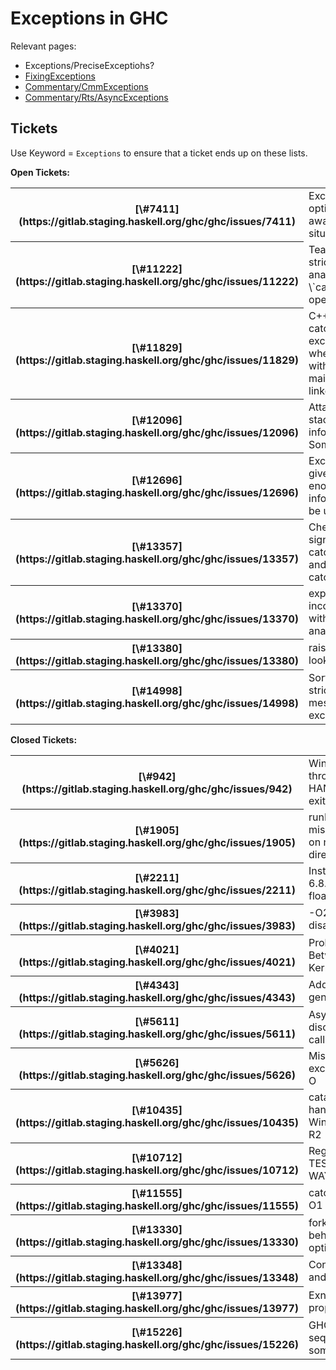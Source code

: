 # Exceptions in GHC



Relevant pages:


- Exceptions/PreciseExceptiohs?
- [FixingExceptions](fixing-exceptions)
- [Commentary/CmmExceptions](commentary/cmm-exceptions)
- [Commentary/Rts/AsyncExceptions](commentary/rts/async-exceptions)

## Tickets



Use Keyword = `Exceptions` to ensure that a ticket ends up on these lists.



**Open Tickets:**

<table><tr><th>[\#7411](https://gitlab.staging.haskell.org/ghc/ghc/issues/7411)</th>
<td>Exceptions are optimized away in certain situations</td></tr>
<tr><th>[\#11222](https://gitlab.staging.haskell.org/ghc/ghc/issues/11222)</th>
<td>Teach strictness analysis about \`catch\`-like operations</td></tr>
<tr><th>[\#11829](https://gitlab.staging.haskell.org/ghc/ghc/issues/11829)</th>
<td>C++ does not catch exceptions when used with Haskell-main and linked by ghc</td></tr>
<tr><th>[\#12096](https://gitlab.staging.haskell.org/ghc/ghc/issues/12096)</th>
<td>Attach stacktrace information to SomeException</td></tr>
<tr><th>[\#12696](https://gitlab.staging.haskell.org/ghc/ghc/issues/12696)</th>
<td>Exception gives not enough information to be useful</td></tr>
<tr><th>[\#13357](https://gitlab.staging.haskell.org/ghc/ghc/issues/13357)</th>
<td>Check demand signatures for catchRetry\# and catchSTM\#</td></tr>
<tr><th>[\#13370](https://gitlab.staging.haskell.org/ghc/ghc/issues/13370)</th>
<td>exprIsBottom inconsistent with strictness analyser</td></tr>
<tr><th>[\#13380](https://gitlab.staging.haskell.org/ghc/ghc/issues/13380)</th>
<td>raiseIO\# result looks wrong</td></tr>
<tr><th>[\#14998](https://gitlab.staging.haskell.org/ghc/ghc/issues/14998)</th>
<td>Sort out the strictness mess for exceptions</td></tr></table>




**Closed Tickets:**

<table><tr><th>[\#942](https://gitlab.staging.haskell.org/ghc/ghc/issues/942)</th>
<td>Windows programs throw uncaught Invalid HANDLE exception on exit</td></tr>
<tr><th>[\#1905](https://gitlab.staging.haskell.org/ghc/ghc/issues/1905)</th>
<td>runProcess: misbehaving exception on nonexistent working directory</td></tr>
<tr><th>[\#2211](https://gitlab.staging.haskell.org/ghc/ghc/issues/2211)</th>
<td>Installing latest GHC-6.8.2 stable: pwd with floating point exception</td></tr>
<tr><th>[\#3983](https://gitlab.staging.haskell.org/ghc/ghc/issues/3983)</th>
<td>-O2 makes exception disappear</td></tr>
<tr><th>[\#4021](https://gitlab.staging.haskell.org/ghc/ghc/issues/4021)</th>
<td>Problem of Interaction Between the FreeBSD Kernel and the GHC RTS</td></tr>
<tr><th>[\#4343](https://gitlab.staging.haskell.org/ghc/ghc/issues/4343)</th>
<td>Add throwSTM and generalize catchSTM</td></tr>
<tr><th>[\#5611](https://gitlab.staging.haskell.org/ghc/ghc/issues/5611)</th>
<td>Asynchronous exception discarded after safe FFI call</td></tr>
<tr><th>[\#5626](https://gitlab.staging.haskell.org/ghc/ghc/issues/5626)</th>
<td>Miscompilation, exception omitted with -O</td></tr>
<tr><th>[\#10435](https://gitlab.staging.haskell.org/ghc/ghc/issues/10435)</th>
<td>catastrophic exception-handling disablement on Windows Server 2008 R2</td></tr>
<tr><th>[\#10712](https://gitlab.staging.haskell.org/ghc/ghc/issues/10712)</th>
<td>Regression: make TEST=exceptionsrun001 WAY=optasm is failing</td></tr>
<tr><th>[\#11555](https://gitlab.staging.haskell.org/ghc/ghc/issues/11555)</th>
<td>catch \_\|\_ breaks at -O1</td></tr>
<tr><th>[\#13330](https://gitlab.staging.haskell.org/ghc/ghc/issues/13330)</th>
<td>forkIO has inconsistent behavior under optimization</td></tr>
<tr><th>[\#13348](https://gitlab.staging.haskell.org/ghc/ghc/issues/13348)</th>
<td>Consider making throw and throwIO strict</td></tr>
<tr><th>[\#13977](https://gitlab.staging.haskell.org/ghc/ghc/issues/13977)</th>
<td>ExnStr doesn't propagate "outwards"</td></tr>
<tr><th>[\#15226](https://gitlab.staging.haskell.org/ghc/ghc/issues/15226)</th>
<td>GHC doesn't know that seq\# produces something in WHNF</td></tr></table>



